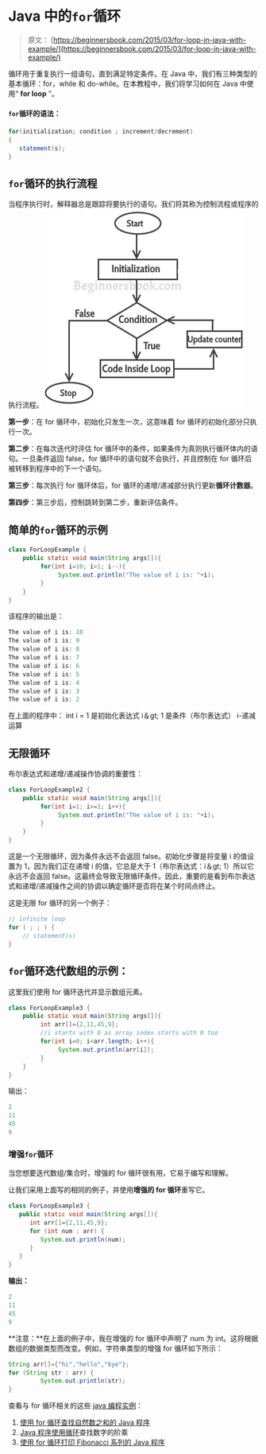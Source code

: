 # Java 中的`for`循环

> 原文： [https://beginnersbook.com/2015/03/for-loop-in-java-with-example/](https://beginnersbook.com/2015/03/for-loop-in-java-with-example/)

循环用于重复执行一组语句，直到满足特定条件。在 Java 中，我们有三种类型的基本循环：for，while 和 do-while。在本教程中，我们将学习如何在 Java 中使用“ **for loop** ”。

#### `for`循环的语法：

```java
for(initialization; condition ; increment/decrement)
{
   statement(s);
}
```

## `for`循环的执行流程

当程序执行时，解释器总是跟踪将要执行的语句。我们将其称为控制流程或程序的执行流程。
![for loop Java](img/9572bc7b0cc6c51468311908d38ba1b8.jpg)

**第一步**：在 for 循环中，初始化只发生一次，这意味着 for 循环的初始化部分只执行一次。

**第二步**：在每次迭代时评估 for 循环中的条件，如果条件为真则执行循环体内的语句。一旦条件返回 false，for 循环中的语句就不会执行，并且控制在 for 循环后被转移到程序中的下一个语句。

**第三步**：每次执行 for 循环体后，for 循环的递增/递减部分执行更新**循环计数器**。

**第四步**：第三步后，控制跳转到第二步，重新评估条件。

## 简单的`for`循环的示例

```java
class ForLoopExample {
    public static void main(String args[]){
         for(int i=10; i>1; i--){
              System.out.println("The value of i is: "+i);
         }
    }
}
```

该程序的输出是：

```java
The value of i is: 10
The value of i is: 9
The value of i is: 8
The value of i is: 7
The value of i is: 6
The value of i is: 5
The value of i is: 4
The value of i is: 3
The value of i is: 2
```

在上面的程序中：
int i = 1 是初始化表达式
i＆gt; 1 是条件（布尔表达式）
i-递减运算

## 无限循环

布尔表达式和递增/递减操作协调的重要性：

```java
class ForLoopExample2 {
    public static void main(String args[]){
         for(int i=1; i>=1; i++){
              System.out.println("The value of i is: "+i);
         }
    }
}
```

这是一个无限循环，因为条件永远不会返回 false。初始化步骤是将变量 i 的值设置为 1，因为我们正在递增 i 的值，它总是大于 1（布尔表达式：i＆gt; 1）所以它永远不会返回 false。这最终会导致无限循环条件。因此，重要的是看到布尔表达式和递增/递减操作之间的协调以确定循环是否将在某个时间点终止。

这是无限 for 循环的另一个例子：

```java
// infinite loop
for ( ; ; ) {
    // statement(s)
}
```

## `for`循环迭代数组的示例：

这里我们使用 for 循环迭代并显示数组元素。

```java
class ForLoopExample3 {
    public static void main(String args[]){
         int arr[]={2,11,45,9};
         //i starts with 0 as array index starts with 0 too
         for(int i=0; i<arr.length; i++){
              System.out.println(arr[i]);
         }
    }
}
```

输出：

```java
2
11
45
9
```

### 增强`for`循环

当您想要迭代数组/集合时，增强的 for 循环很有用，它易于编写和理解。

让我们采用上面写的相同的例子，并使用**增强的 for 循环**重写它。

```java
class ForLoopExample3 {
   public static void main(String args[]){
      int arr[]={2,11,45,9};
      for (int num : arr) {
         System.out.println(num);
      }
   }
}
```

**输出：**

```java
2
11
45
9
```

**注意：**在上面的例子中，我在增强的 for 循环中声明了 num 为 int。这将根据数组的数据类型而改变。例如，字符串类型的增强 for 循环如下所示：

```java
String arr[]={"hi","hello","bye"};
for (String str : arr) {
         System.out.println(str);
}
```

查看与 for 循环相关的这些 [java 编程实例](https://beginnersbook.com/2017/09/java-examples/)：

1.  [使用 for 循环查找自然数之和的 Java 程序](https://beginnersbook.com/2017/09/java-program-to-find-sum-of-natural-numbers/)
2.  [Java 程序使用循环](https://beginnersbook.com/2017/09/java-program-to-find-factorial-using-for-and-while-loop/)查找数字的阶乘
3.  [使用 for 循环打印 Fibonacci 系列的 Java 程序](https://beginnersbook.com/2017/09/java-program-to-display-fibonacci-series-using-loops/)